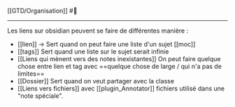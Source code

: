 [[GTD/Organisation]] #🌲
____
Les liens sur obsidian peuvent se faire de différentes manière :
- [[lien]] -> Sert quand on peut faire une liste d'un sujet [[moc]]
- [[tags]] Sert quand une liste sur le sujet serait infinie
- [[Liens qui mènent vers des notes inexistantes]] 
	On peut faire quelque chose entre lien et tag avec ==quelque chose de large / qui n'a pas de limites== 
- [[Dossier]] Sert quand on veut partager avec la classe
- [[Liens vers fichiers]] avec [[plugin_Annotator]] fichiers utilisé dans une "note spéciale".